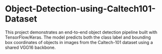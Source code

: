 # Object-Detection-using-Caltech101-Dataset
This project demonstrates an end-to-end object detection pipeline built with TensorFlow/Keras.   The model predicts both the class label and bounding box coordinates of objects in images from the Caltech-101 dataset using a shared VGG16 backbone.
